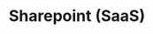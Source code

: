 ---
title: Sharepoint (SaaS)
description: Pentesting resources specifically for the SaaS version of Sharepoint
position: 9
---